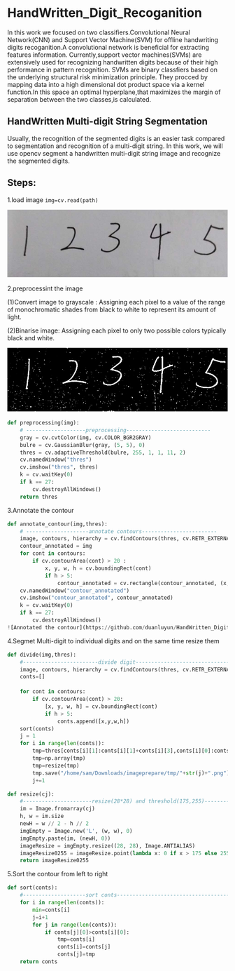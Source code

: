 # HandWritten_Digit_Recoganition
In this work we focused on two classifiers.Convolutional Neural Network(CNN) and Support Vector Machine(SVM) for offline handwriting digits recoganition.A convolutional network is beneficial for extracting features information. Currently,support vector machines(SVMs) are extensively used for recognizing handwritten digits because of their high performance in pattern recognition. SVMs are binary classfiers based on the underlying structural risk minimization principle. They procced by mapping data into a high dimensional dot product space via a kernel function.In this space an optimal hyperplane,that maximizes the margin of separation between the two classes,is calculated.

## HandWritten Multi-digit String Segmentation
Usually, the recognition of the segmented digits is an easier task compared to segmentation and recognition of a multi-digit string.  In this work, we will use opencv  segment a handwritten multi-digit string image and recognize the segmented digits.
## Steps:
1.load image
``img=cv.read(path)``

![Source Image](https://github.com/duanluyun/HandWritten_Digit_Recoganition/raw/master/Image/1.png)

2.preprocessint the image

(1)Convert image to grayscale :
Assigning each pixel to a value of the range of monochromatic shades from black to white to represent its amount of light.

(2)Binarise image:
Assigning each pixel to only two possible colors typically black and white.

![gray Image](https://github.com/duanluyun/HandWritten_Digit_Recoganition/raw/master/Image/2.png)

```python
def preprocessing(img):
    # -------------------preprocessing---------------------------
    gray = cv.cvtColor(img, cv.COLOR_BGR2GRAY)
    bulre = cv.GaussianBlur(gray, (5, 5), 0)
    thres = cv.adaptiveThreshold(bulre, 255, 1, 1, 11, 2)
    cv.namedWindow("thres")
    cv.imshow("thres", thres)
    k = cv.waitKey(0)
    if k == 27:
        cv.destroyAllWindows()
    return thres
```
3.Annotate the contour
```python
def annotate_contour(img,thres):
    # --------------------annotate contours------------------------
    image, contours, hierarchy = cv.findContours(thres, cv.RETR_EXTERNAL, cv.CHAIN_APPROX_SIMPLE)
    contour_annotated = img
    for cont in contours:
        if cv.contourArea(cont) > 20 :
            x, y, w, h = cv.boundingRect(cont)
            if h > 5:
                contour_annotated = cv.rectangle(contour_annotated, (x, y), (x + w, y + h), (0, 255, 0), 2)
    cv.namedWindow("contour_annotated")
    cv.imshow("contour_annotated", contour_annotated)
    k = cv.waitKey(0)
    if k == 27:
        cv.destroyAllWindows()
![Annotated the contour](https://github.com/duanluyun/HandWritten_Digit_Recoganition/raw/master/Image/3.png)
```
4.Segmet Multi-digit to individual digits and on the same time resize them
```python
def divide(img,thres):
    #------------------------divide digit----------------------------------------------------
    image, contours, hierarchy = cv.findContours(thres, cv.RETR_EXTERNAL, cv.CHAIN_APPROX_SIMPLE)
    conts=[]

    for cont in contours:
        if cv.contourArea(cont) > 20:
            [x, y, w, h] = cv.boundingRect(cont)
            if h > 5:
                conts.append([x,y,w,h])
    sort(conts)
    j = 1
    for i in range(len(conts)):
        tmp=thres[conts[i][1]:conts[i][1]+conts[i][3],conts[i][0]:conts[i][0]+conts[i][2]]
        tmp=np.array(tmp)
        tmp=resize(tmp)
        tmp.save("/home/sam/Downloads/imageprepare/tmp/"+str(j)+".png")
        j+=1

```

```python
def resize(cj):
    #----------------------resize(28*28) and threshold(175,255)-----------------------------
    im = Image.fromarray(cj)
    h, w = im.size
    newH = w // 2 - h // 2
    imgEmpty = Image.new('L', (w, w), 0)
    imgEmpty.paste(im, (newH, 0))
    imageResize = imgEmpty.resize((28, 28), Image.ANTIALIAS)
    imageResize0255 = imageResize.point(lambda x: 0 if x > 175 else 255)
    return imageResize0255

```

5.Sort the contour from left to right
```python
def sort(conts):
    #--------------------sort conts-------------------------------------
    for i in range(len(conts)):
        min=conts[i]
        j=i+1
        for j in range(len(conts)):
            if conts[j][0]>conts[i][0]:
                tmp=conts[i]
                conts[i]=conts[j]
                conts[j]=tmp
    return conts

```
